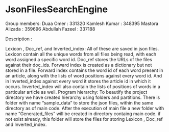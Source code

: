 # JsonFilesSearchEngine

Group members:
Duaa Omer : 331320
Kamlesh Kumar : 348395
Mastora Alizada : 359696
Abdullah Fazeel : 337188

Description :

Lexicon , Doc_ref, and Inverted_index:
	All of these are saved in json files. Lexicon contain all the unique words from all files being read, with each word assigned a specific word id. Doc_ref stores the URLs of the files against their doc_ids. Forward index is created as a dictionary but not stored in a file. Forward index contains the word id of each word present in an article, along with the lists of word positions against every word id. And in Inverted_index against every word it stores the article id in which it occurs. Inverted_index will also contain the lists of positions of words in a particular article as well.
Program hierarchy:
	To beautify the project directory we have created hierarchy using folders and partitions. There is folder with name “sample_data” to store the json files, within the same directory as of main code. After the execution of main file a new folder with name “Generated_files” will be created in directory containg main code.  if not exist already, this folder will store the files for storing Lexicon , Doc_ref and Inverted_index.
